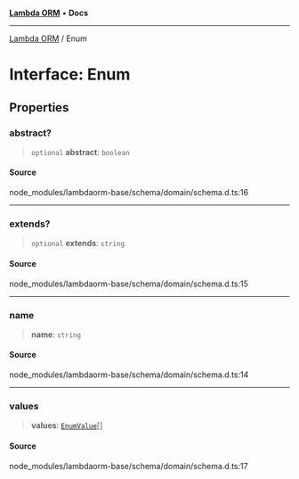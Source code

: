 [**Lambda ORM**](../README.md) • **Docs**

***

[Lambda ORM](../README.md) / Enum

# Interface: Enum

## Properties

### abstract?

> `optional` **abstract**: `boolean`

#### Source

node\_modules/lambdaorm-base/schema/domain/schema.d.ts:16

***

### extends?

> `optional` **extends**: `string`

#### Source

node\_modules/lambdaorm-base/schema/domain/schema.d.ts:15

***

### name

> **name**: `string`

#### Source

node\_modules/lambdaorm-base/schema/domain/schema.d.ts:14

***

### values

> **values**: [`EnumValue`](EnumValue.md)[]

#### Source

node\_modules/lambdaorm-base/schema/domain/schema.d.ts:17
